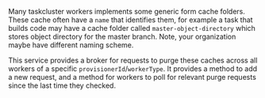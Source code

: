 
Many taskcluster workers implements some generic form cache folders.
These cache often have a `name` that identifies them, for example a task that builds code may have a cache folder called `master-object-directory` which stores object directory for the master branch.
Note, your organization maybe have different naming scheme.

This service provides a broker for requests to purge these caches across all workers of a specific `provisionerId`/`workerType`.
It provides a method to add a new request, and a method for workers to poll for relevant purge requests since the last time they checked.
